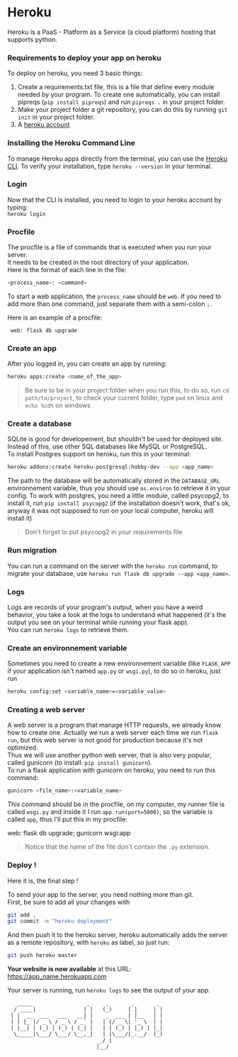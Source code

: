 # Heroku
Heroku is a PaaS - Platform as a Service (a cloud platform) hosting that supports python. 

### Requirements to deploy your app on heroku

To deploy on heroku, you need 3 basic things:  
1. Create a requirements.txt file, this is a file that define every module needed by your program. To create one automatically, you can install pipreqs (`pip install pipreqs`) and run `pipreqs .` in your project folder.  
2. Make your project folder a git repository, you can do this by running `git init` in your project folder.  
3. A [heroku account](https://signup.heroku.com/)

### Installing the Heroku Command Line
To manage Heroku apps directly from the terminal, you can use the [Heroku CLI](https://devcenter.heroku.com/articles/heroku-cli). To verify your installation, type `heroku --version` in your terminal.

### Login 
Now that the CLI is installed, you need to login to your heroku account by typing:  
`heroku login`   


### Procfile

The procfile is a file of commands that is executed when you run your server.  
It needs to be created in the root directory of your application.  
Here is the format of each line in the file:  

```bash
<process_name>: <command>
```  

To start a web application, the `process_name` should be `web`. If you need to add more than one command, just separate them with a semi-colon `;`.  

Here is an example of a procfile:

` web: flask db upgrade`

### Create an app
After you logged in, you can create an app by running:  
```bash 
heroku apps:create <name_of_the_app>
```
> Be sure to be in your project folder when you run this, to do so, run `cd path/to/project`, to check your current folder, type `pwd` on linux and `echo %cd%` on windows

### Create a database
SQLite is good for developement, but shouldn't be used for deployed site. Instead of this, use other SQL databases like MySQL or PostgreSQL.  
To install Postgres support on heroku, run this in your terminal:  
```bash
heroku addons:create heroku-postgresql:hobby-dev --app <app_name>
```  
The path to the database will be automatically stored in the `DATABASE_URL` environnement variable, thus you should use `os.environ` to retrieve it in your config.
To work with postgres, you need a little module, called psycopg2, to install it, run `pip install psycopg2` (if the installation doesn't work, that's ok, anyway it was not supposed to run on your local computer, heroku will install it)
> Don't forget to put psycopg2 in your requirements file

### Run migration
You can run a command on the server with the `heroku run` command, to migrate your database, use `heroku run flask db upgrade --app <app_name>`.

### Logs

Logs are records of your program's output, when you have a weird behavior, you take a look at the logs to understand what happened (it's the output you see on your terminal while running your flask app).  
You can run `heroku logs` to retrieve them.

### Create an environnement variable
Sometimes you need to create a new environnement variable (like `FLASK_APP` if your application isn't named `app.py` or `wsgi.py`), to do so in heroku, just run 
```bash 
heroku config:set <variable_name>=<variable_value>
``` 

### Creating a web server
A web server is a program that manage HTTP requests, we already know how to create one. Actually we run a web server each time we run `flask run`, but this web server is not good for production because it's not optimized.  
Thus we will use another python web server, that is also very popular, called gunicorn (to install: `pip install gunicorn`).  
To run a flask application with gunicorn on heroku, you need to run this command:  
```bash
gunicorn <file_name>:<variable_name>
```  

This command should be in the procfile, on my computer, my runner file is called `wsgi.py` and inside it I run `app.run(port=5000)`, so the variable is called `app`, thus I'll put this in my procfile:

web: flask db upgrade; gunicorn wsgi:app  

> Notice that the name of the file don't contain the `.py` extension.

### Deploy !

Here it is, the final step !  

To send your app to the server, you need nothing more than git.  
First, be sure to add all your changes with  
```bash
git add .
git commit -m "heroku deployment"
```   

And then push it to the heroku server, heroku automatically adds the server as a remote repository, with `heroku` as label, so just run:  
```bash 
git push heroku master
``` 

**Your website is now available** at this URL: <a>https://app_name.herokuapp.com</a>

Your server is running, run `heroku logs` to see the output of your app.  
```
   _____                 _     _       _       _   
  / ____|               | |   (_)     | |     | |  
 | |  __  ___   ___   __| |    _  ___ | |__   | |
 | | |_ |/ _ \ / _ \ / _` |   | |/ _ \| '_ \  | |
 | |__| | (_) | (_) | (_| |   | | (_) | |_) | |_|
  \_____|\___/ \___/ \__,_|   | |\___/|_.__/  (_)
                             _/ |                
                            |__/                 
``` 
